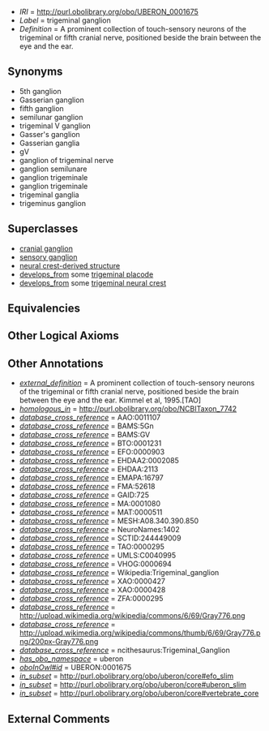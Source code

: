  * *IRI* = http://purl.obolibrary.org/obo/UBERON_0001675
 * *Label* = trigeminal ganglion
 * *Definition* = A prominent collection of touch-sensory neurons of the trigeminal or fifth cranial nerve, positioned beside the brain between the eye and the ear.

## Synonyms

 * 5th ganglion
 * Gasserian ganglion
 * fifth ganglion
 * semilunar ganglion
 * trigeminal V ganglion
 * Gasser's ganglion
 * Gasserian ganglia
 * gV
 * ganglion of trigeminal nerve
 * ganglion semilunare
 * ganglion trigeminale
 * ganglion trigeminale
 * trigeminal ganglia
 * trigeminus ganglion

## Superclasses

 * [cranial ganglion](../../UBERON/14/UBERON_0001714.md)
 * [sensory ganglion](../../UBERON/00/UBERON_0001800.md)
 * [neural crest-derived structure](../../UBERON/13/UBERON_0010313.md)
 * [develops_from](../../RO/02/RO_0002202.md) some [trigeminal placode](../../UBERON/70/UBERON_0003070.md)
 * [develops_from](../../RO/02/RO_0002202.md) some [trigeminal neural crest](../../UBERON/63/UBERON_0005563.md)

## Equivalencies


## Other Logical Axioms


## Other Annotations

 * *[external_definition](../../UBPROP/01/UBPROP_0000001.md)* = A prominent collection of touch-sensory neurons of the trigeminal or fifth cranial nerve, positioned beside the brain between the eye and the ear. Kimmel et al, 1995.[TAO]
 * *[homologous_in](../../core#homologous/in/core#homologous_in.md)* = http://purl.obolibrary.org/obo/NCBITaxon_7742
 * *[database_cross_reference](../../ef/oboInOwl#hasDbXref.md)* = AAO:0011107
 * *[database_cross_reference](../../ef/oboInOwl#hasDbXref.md)* = BAMS:5Gn
 * *[database_cross_reference](../../ef/oboInOwl#hasDbXref.md)* = BAMS:GV
 * *[database_cross_reference](../../ef/oboInOwl#hasDbXref.md)* = BTO:0001231
 * *[database_cross_reference](../../ef/oboInOwl#hasDbXref.md)* = EFO:0000903
 * *[database_cross_reference](../../ef/oboInOwl#hasDbXref.md)* = EHDAA2:0002085
 * *[database_cross_reference](../../ef/oboInOwl#hasDbXref.md)* = EHDAA:2113
 * *[database_cross_reference](../../ef/oboInOwl#hasDbXref.md)* = EMAPA:16797
 * *[database_cross_reference](../../ef/oboInOwl#hasDbXref.md)* = FMA:52618
 * *[database_cross_reference](../../ef/oboInOwl#hasDbXref.md)* = GAID:725
 * *[database_cross_reference](../../ef/oboInOwl#hasDbXref.md)* = MA:0001080
 * *[database_cross_reference](../../ef/oboInOwl#hasDbXref.md)* = MAT:0000511
 * *[database_cross_reference](../../ef/oboInOwl#hasDbXref.md)* = MESH:A08.340.390.850
 * *[database_cross_reference](../../ef/oboInOwl#hasDbXref.md)* = NeuroNames:1402
 * *[database_cross_reference](../../ef/oboInOwl#hasDbXref.md)* = SCTID:244449009
 * *[database_cross_reference](../../ef/oboInOwl#hasDbXref.md)* = TAO:0000295
 * *[database_cross_reference](../../ef/oboInOwl#hasDbXref.md)* = UMLS:C0040995
 * *[database_cross_reference](../../ef/oboInOwl#hasDbXref.md)* = VHOG:0000694
 * *[database_cross_reference](../../ef/oboInOwl#hasDbXref.md)* = Wikipedia:Trigeminal_ganglion
 * *[database_cross_reference](../../ef/oboInOwl#hasDbXref.md)* = XAO:0000427
 * *[database_cross_reference](../../ef/oboInOwl#hasDbXref.md)* = XAO:0000428
 * *[database_cross_reference](../../ef/oboInOwl#hasDbXref.md)* = ZFA:0000295
 * *[database_cross_reference](../../ef/oboInOwl#hasDbXref.md)* = http://upload.wikimedia.org/wikipedia/commons/6/69/Gray776.png
 * *[database_cross_reference](../../ef/oboInOwl#hasDbXref.md)* = http://upload.wikimedia.org/wikipedia/commons/thumb/6/69/Gray776.png/200px-Gray776.png
 * *[database_cross_reference](../../ef/oboInOwl#hasDbXref.md)* = ncithesaurus:Trigeminal_Ganglion
 * *[has_obo_namespace](../../ce/oboInOwl#hasOBONamespace.md)* = uberon
 * *[oboInOwl#id](../../id/oboInOwl#id.md)* = UBERON:0001675
 * *[in_subset](../../et/oboInOwl#inSubset.md)* = http://purl.obolibrary.org/obo/uberon/core#efo_slim
 * *[in_subset](../../et/oboInOwl#inSubset.md)* = http://purl.obolibrary.org/obo/uberon/core#uberon_slim
 * *[in_subset](../../et/oboInOwl#inSubset.md)* = http://purl.obolibrary.org/obo/uberon/core#vertebrate_core

## External Comments

